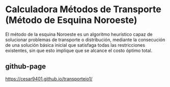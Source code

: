 # Calculadora Métodos de Transporte (Método de Esquina Noroeste)

El método de la esquina Noroeste es un algoritmo heurístico capaz de solucionar problemas de transporte o distribución, mediante la consecución de una solución básica inicial que satisfaga todas las restricciones existentes, sin que esto implique que se alcance el costo óptimo total.

## github-page
https://cesar9401.github.io/transporteio1/

